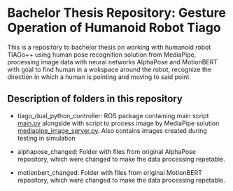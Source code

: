 
# Bachelor Thesis Repository: Gesture Operation of Humanoid Robot Tiago 

This is a repository to bachelor thesis on working with humanoid robot TIAGo++ using human pose recognition solution from MediaPipe, processing image data with neural networks AlphaPose and MotionBERT with goal to find human in a wokspace around the robot, recognize the direction in which a human is pointing and moving to said point.


## Description of folders in this repository

- tiago_dual_python_controller: ROS package containing main script [main.py](main.py) alongside with script to process image by MediaPipe solution [mediapipe_image_server.py](mediapipe_image_server.py). Also contains images created during testing in simulation


- alphapose_changed: Folder with files from original AlphaPose repository, which were changed to make the data processing repetable.

- motionbert_changed: Folder with files from original MotionBERT repository, which were changed to make the data processing repetable.


